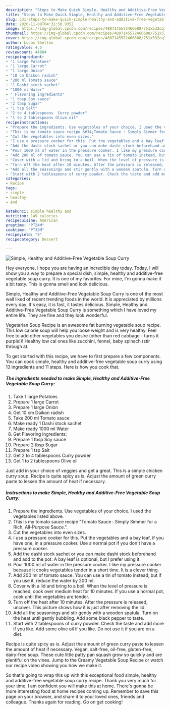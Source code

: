 ```yaml
---
description: "Steps to Make Quick Simple, Healthy and Additive-Free Vegetable Soup Curry"
title: "Steps to Make Quick Simple, Healthy and Additive-Free Vegetable Soup Curry"
slug: 331-steps-to-make-quick-simple-healthy-and-additive-free-vegetable-soup-curry
date: 2020-11-08T04:31:50.935Z
image: https://img-global.cpcdn.com/recipes/4887145572466688/751x532cq70/simple-healthy-and-additive-free-vegetable-soup-curry-recipe-main-photo.jpg
thumbnail: https://img-global.cpcdn.com/recipes/4887145572466688/751x532cq70/simple-healthy-and-additive-free-vegetable-soup-curry-recipe-main-photo.jpg
cover: https://img-global.cpcdn.com/recipes/4887145572466688/751x532cq70/simple-healthy-and-additive-free-vegetable-soup-curry-recipe-main-photo.jpg
author: Lucas Shelton
ratingvalue: 4.5
reviewcount: 44084
recipeingredient:
- "1 large Potatoes"
- "1 large Carrot"
- "1 large Onion"
- "10 cm Daikon radish"
- "200 ml Tomato sauce"
- "1 Dashi stock sachet"
- "1000 ml Water"
- " Flavoring ingredients"
- "1 tbsp Soy sauce"
- "2 tbsp Sugar"
- "1 tsp Salt"
- "2 to 4 tablespoons  Curry powder"
- "1 to 2 tablespoons Olive oil"
recipeinstructions:
- "Prepare the ingredients. Use vegetables of your choice. I used the vegetables listed above."
- "This is my tomato sauce recipe &#34;Tomato Sauce : Simply Simmer for a Rich, All-Purpose Sauce.&#34;."
- "Cut the vegetables into even sizes."
- "I use a pressure cooker for this. Put the vegetables and a bay leaf, if you have one, in a pressure cooker. Use a normal pot if you don&#39;t have a pressure cooker."
- "Add the dashi stock sachet or you can make dashi stock beforehand and add to the pot. A bay leaf is optional, but I prefer using it."
- "Pour 1000 ml of water in the pressure cooker. I like my pressure cooker because it cooks vegetables tender in a short time. It is a clever thing."
- "Add 200 ml of tomato sauce. You can use a tin of tomato instead, but if you use it, reduce the water by 200 ml."
- "Cover with a lid and bring to a boil. When the level of pressure is reached, cook over medium heat for 10 minutes. If you use a normal pot, cook until the vegetables are tender."
- "Turn off the heat after 10 minutes. After the pressure is released, uncover. This picture shows how it is just after removing the lid."
- "Add all the seasonings and stir gently with a wooden spatula. Turn on the heat until gently bubbling. Add some black pepper to taste."
- "Start with 2 tablespoons of curry powder. Check the taste and add more if you like. Add some olive oil if you like. Do not use it if you are on a diet."
categories:
- Recipe
tags:
- simple
- healthy
- and

katakunci: simple healthy and 
nutrition: 149 calories
recipecuisine: American
preptime: "PT24M"
cooktime: "PT33M"
recipeyield: "4"
recipecategory: Dessert

---
```



![Simple, Healthy and Additive-Free Vegetable Soup Curry](https://img-global.cpcdn.com/recipes/4887145572466688/751x532cq70/simple-healthy-and-additive-free-vegetable-soup-curry-recipe-main-photo.jpg)

Hey everyone, I hope you are having an incredible day today. Today, I will show you a way to prepare a special dish, simple, healthy and additive-free vegetable soup curry. It is one of my favorites. For mine, I'm gonna make it a bit tasty. This is gonna smell and look delicious.

Simple, Healthy and Additive-Free Vegetable Soup Curry is one of the most well liked of recent trending foods in the world. It is appreciated by millions every day. It's easy, it is fast, it tastes delicious. Simple, Healthy and Additive-Free Vegetable Soup Curry is something which I have loved my entire life. They are fine and they look wonderful.

Vegetarian Soup Recipe is an awesome fat burning vegetable soup recipe. This low calorie soup will help you loose weight and is very healthy. Feel free to add other vegetables you desire (other than red cabbage - turns it purple!)! Healthy low cal ones like zucchini, fennel, baby spinach (stir through at.


To get started with this recipe, we have to first prepare a few components. You can cook simple, healthy and additive-free vegetable soup curry using 13 ingredients and 11 steps. Here is how you cook that.

<!--inarticleads1-->

##### The ingredients needed to make Simple, Healthy and Additive-Free Vegetable Soup Curry:

1. Take 1 large Potatoes
1. Prepare 1 large Carrot
1. Prepare 1 large Onion
1. Get 10 cm Daikon radish
1. Take 200 ml Tomato sauce
1. Make ready 1 Dashi stock sachet
1. Make ready 1000 ml Water
1. Get  Flavoring ingredients:
1. Prepare 1 tbsp Soy sauce
1. Prepare 2 tbsp Sugar
1. Prepare 1 tsp Salt
1. Get 2 to 4 tablespoons  Curry powder
1. Get 1 to 2 tablespoons Olive oil


Just add in your choice of veggies and get a great. This is a simple chicken curry soup. Recipe is quite spicy as is. Adjust the amount of green curry paste to lessen the amount of heat if necessary. 

<!--inarticleads2-->

##### Instructions to make Simple, Healthy and Additive-Free Vegetable Soup Curry:

1. Prepare the ingredients. Use vegetables of your choice. I used the vegetables listed above.
1. This is my tomato sauce recipe &#34;Tomato Sauce : Simply Simmer for a Rich, All-Purpose Sauce.&#34;.
1. Cut the vegetables into even sizes.
1. I use a pressure cooker for this. Put the vegetables and a bay leaf, if you have one, in a pressure cooker. Use a normal pot if you don&#39;t have a pressure cooker.
1. Add the dashi stock sachet or you can make dashi stock beforehand and add to the pot. A bay leaf is optional, but I prefer using it.
1. Pour 1000 ml of water in the pressure cooker. I like my pressure cooker because it cooks vegetables tender in a short time. It is a clever thing.
1. Add 200 ml of tomato sauce. You can use a tin of tomato instead, but if you use it, reduce the water by 200 ml.
1. Cover with a lid and bring to a boil. When the level of pressure is reached, cook over medium heat for 10 minutes. If you use a normal pot, cook until the vegetables are tender.
1. Turn off the heat after 10 minutes. After the pressure is released, uncover. This picture shows how it is just after removing the lid.
1. Add all the seasonings and stir gently with a wooden spatula. Turn on the heat until gently bubbling. Add some black pepper to taste.
1. Start with 2 tablespoons of curry powder. Check the taste and add more if you like. Add some olive oil if you like. Do not use it if you are on a diet.


Recipe is quite spicy as is. Adjust the amount of green curry paste to lessen the amount of heat if necessary. Vegan, salt-free, oil-free, gluten-free, dairy-free soup. These cute little patty pan squash grow so quickly and are plentiful on the vines. Jump to the Creamy Vegetable Soup Recipe or watch our recipe video showing you how we make it. 

So that's going to wrap this up with this exceptional food simple, healthy and additive-free vegetable soup curry recipe. Thank you very much for your time. I am confident you will make this at home. There's gonna be more interesting food at home recipes coming up. Remember to save this page on your browser, and share it to your loved ones, friends and colleague. Thanks again for reading. Go on get cooking!
